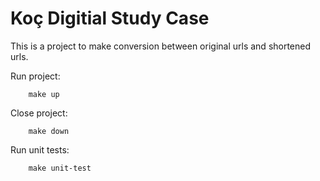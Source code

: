 
# Koç Digitial Study Case

This is a project to make conversion between original urls and shortened urls.

Run project: 
```
    make up
```

Close project:
```
    make down
```

Run unit tests:
```
    make unit-test
```
